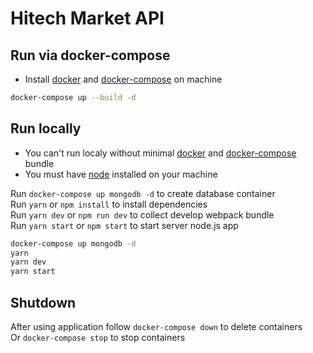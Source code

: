 # Hitech Market API
## Run via docker-compose
* Install [docker](https://docs.docker.com/get-docker/) and [docker-compose](https://docs.docker.com/compose/install/#install-compose) on machine
```bash
docker-compose up --build -d
```

## Run locally
* You can't run localy without minimal [docker](https://docs.docker.com/get-docker/) and [docker-compose](https://docs.docker.com/compose/install/#install-compose) bundle
* You must have [node](https://nodejs.org/en/download/) installed on your machine

Run `docker-compose up mongodb -d` to create database container \
Run `yarn` or `npm install` to install dependencies \
Run `yarn dev` or `npm run dev` to collect develop webpack bundle \
Run `yarn start` or `npm start` to start server node.js app
```bash
docker-compose up mongodb -d
yarn
yarn dev
yarn start
```

## Shutdown
After using application follow `docker-compose down` to delete containers \
Or `docker-compose stop` to stop containers 
